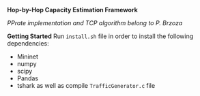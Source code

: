 **Hop-by-Hop Capacity Estimation Framework**

_PPrate implementation and TCP algorithm belong to P. Brzoza_

**Getting Started**
Run `install.sh` file in order to install the following dependencies:
- Mininet
- numpy
- scipy
- Pandas
- tshark
as well as compile `TrafficGenerator.c` file
